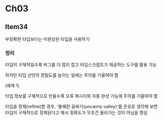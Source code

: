 # Ch03

## Item34

부정확한 타입보다는 미완성된 타입을 사용하기

### 정리

타입이 구체적일수록 버그를 더 많이 잡고 타입스크립트가 제공하는 도구를 활용 가능

하지만 타입 선언의 정밀도를 높이는 일에는 주의를 기울여야 함

(예제 1)

타입 정보를 구체적으로 만들수록 오류 메시지와 자동 완성 기능에 주의를 기울여야 함

타입을 정제(refine)할 경우, '불쾌한 골짜기(uncanny valley)'를 은유로 생각해 보면 타입이 구체적으로 정제된다고 해서 정확도가 무조건 올라가는 것이 아님을 명심
